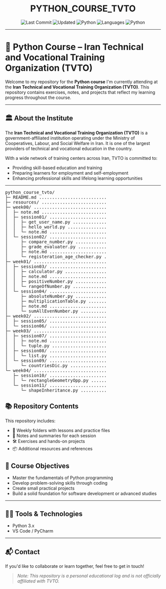 <div align="center">

# PYTHON_COURSE_TVTO

![Last Commit](https://img.shields.io/github/last-commit/ox0sara/python_course_tvto)
![Updated](https://img.shields.io/badge/last-thursday-blue)
![Python](https://img.shields.io/badge/python-100%25-blue)
![Languages](https://img.shields.io/badge/languages-1-inactive)
![Python](https://img.shields.io/badge/-Python-3776AB?style=flat&logo=python&logoColor=white)

</div>

---

# 🐍 Python Course – Iran Technical and Vocational Training Organization (TVTO)

Welcome to my repository for the **Python course** I'm currently attending at the **Iran Technical and Vocational Training Organization (TVTO)**. This repository contains exercises, notes, and projects that reflect my learning progress throughout the course.

---

## 🏛️ About the Institute

The **Iran Technical and Vocational Training Organization (TVTO)** is a government-affiliated institution operating under the Ministry of Cooperatives, Labour, and Social Welfare in Iran. It is one of the largest providers of technical and vocational education in the country.

With a wide network of training centers across Iran, TVTO is committed to:
- Providing skill-based education and training  
- Preparing learners for employment and self-employment  
- Enhancing professional skills and lifelong learning opportunities

---

<!-- DIRSTRUCTURE_START_MARKER -->
<pre>
python_course_tvto/
├─ README.md .......................... 
├─ resources/ ......................... 
├─ week00/ ............................ 
│  ├─ note.md ......................... 
│  ├─ session01/ ...................... 
│  │  ├─ get_user_name.py ............. 
│  │  ├─ hello_world.py ............... 
│  │  └─ note.md ...................... 
│  └─ session02/ ...................... 
│     ├─ compare_number.py ............ 
│     ├─ grade_evaluater.py ........... 
│     ├─ note.md ...................... 
│     └─ registeration_age_checker.py . 
├─ week01/ ............................ 
│  ├─ session03/ ...................... 
│  │  ├─ calculator.py ................ 
│  │  ├─ note.md ...................... 
│  │  ├─ positiveNumber.py ............ 
│  │  └─ rangeOfNumber.py ............. 
│  └─ session04/ ...................... 
│     ├─ absoluteNumber.py ............ 
│     ├─ multiplicationTable.py ....... 
│     ├─ note.md ...................... 
│     └─ sumAllEvenNumber.py .......... 
├─ week02/ ............................ 
│  ├─ session05/ ...................... 
│  └─ session06/ ...................... 
├─ week03/ ............................ 
│  ├─ session07/ ...................... 
│  │  ├─ note.md ...................... 
│  │  └─ tuple.py ..................... 
│  ├─ session08/ ...................... 
│  │  └─ list.py ...................... 
│  └─ session09/ ...................... 
│     └─ countriesDic.py .............. 
└─ week04/ ............................ 
   ├─ session10/ ...................... 
   │  └─ rectangleGeometryOpp.py ...... 
   └─ session11/ ...................... 
      └─ shapeInheritance.py .......... 
</pre>
<!-- DIRSTRUCTURE_END_MARKER -->


## 📚 Repository Contents

This repository includes:
- 📅 Weekly folders with lessons and practice files  
- 🧠 Notes and summaries for each session  
- 🛠️ Exercises and hands-on projects  
- 📦 Additional resources and references



## 🎯 Course Objectives

- Master the fundamentals of Python programming  
- Develop problem-solving skills through coding  
- Create small practical projects  
- Build a solid foundation for software development or advanced studies

---

## 🧑‍💻 Tools & Technologies

- Python 3.x  
- VS Code / PyCharm  

---

## 📬 Contact

If you'd like to collaborate or learn together, feel free to get in touch!

> _Note: This repository is a personal educational log and is not officially affiliated with TVTO._
